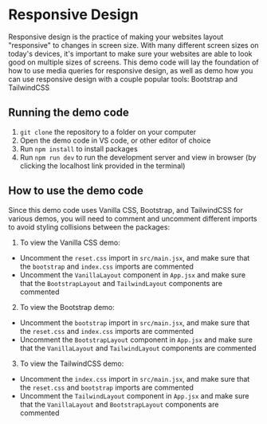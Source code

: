 # Responsive Design

Responsive design is the practice of making your websites layout "responsive" to changes in screen size. With many different screen sizes on today's devices, it's important to make sure your websites are able to look good on multiple sizes of screens. This demo code will lay the foundation of how to use media queries for responsive design, as well as demo how you can use responsive design with a couple popular tools: Bootstrap and TailwindCSS

## Running the demo code

1. `git clone` the repository to a folder on your computer
2. Open the demo code in VS code, or other editor of choice
3. Run `npm install` to install packages
4. Run `npm run dev` to run the development server and view in browser (by clicking the localhost link provided in the terminal)

## How to use the demo code

Since this demo code uses Vanilla CSS, Bootstrap, and TailwindCSS for various demos, you will need to comment and uncomment different imports to avoid styling collisions between the packages:

1. To view the Vanilla CSS demo:

* Uncomment the `reset.css` import in `src/main.jsx`, and make sure that the `bootstrap` and `index.css` imports are commented
* Uncomment the `VanillaLayout` component in `App.jsx` and make sure that the `BootstrapLayout` and `TailwindLayout` components are commented

2. To view the Bootstrap demo:

* Uncomment the `bootstrap` import in `src/main.jsx`, and make sure that the `reset.css` and `index.css` imports are commented
* Uncomment the `BootstrapLayout` component in `App.jsx` and make sure that the `VanillaLayout` and `TailwindLayout` components are commented

3. To view the TailwindCSS demo:

* Uncomment the `index.css` import in `src/main.jsx`, and make sure that the `reset.css` and `bootstrap` imports are commented
* Uncomment the `TailwindLayout` component in `App.jsx` and make sure that the `VanillaLayout` and `BootstrapLayout` components are commented
